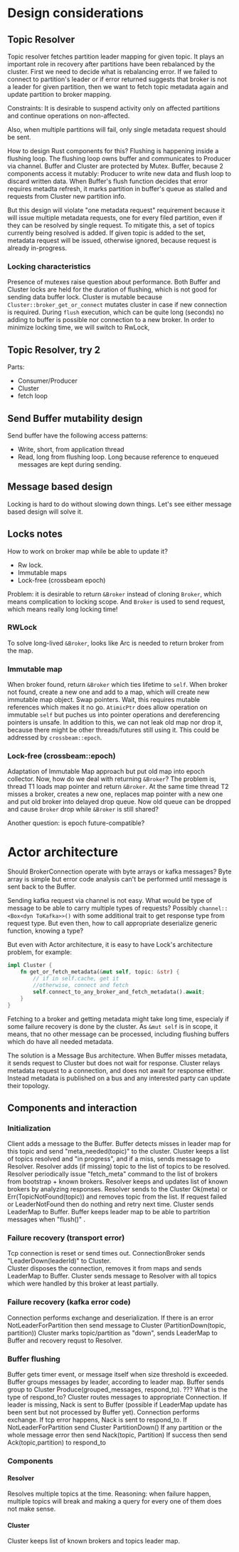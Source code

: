 # Design considerations

## Topic Resolver
Topic resolver fetches partition leader mapping for given topic.
It plays an important role in recovery after partitions have been rebalanced by the cluster.
First we need to decide what is rebalancing error. If we failed to connect to partition's leader or if error returned 
suggests that broker is not a leader for given partition, then we want to fetch topic metadata again and update 
partition to broker mapping.

Constraints: It is desirable to suspend activity only on affected partitions and continue operations on non-affected.

Also, when multiple partitions will fail, only single metadata request should be sent. 

How to design Rust components for this?
Flushing is happening inside a flushing loop. The flushing loop owns buffer and communicates to Producer via channel.
Buffer and Cluster are protected by Mutex. Buffer, because 2 components access it mutably: Producer to write new data
and flush loop to discard written data. 
When Buffer's flush function decides that error requires metadta refresh, it marks partition in buffer's queue as 
stalled and requests from Cluster new partition info.

But this design will violate "one metadata request" requirement because it will issue multiple metadata requests, one 
for every filed partition, even if they can be resolved by single request.
To mitigate this, a set of topics currently being resolved is added. If given topic is added to the set, metadata 
request will be issued, otherwise ignored, because request is already in-progress.

### Locking characteristics
Presence of mutexes raise question about performance.
Both Buffer and Cluster locks are held for the duration of flushing, which is not good for sending data buffer lock.
Cluster is mutable because `Cluster::broker_get_or_connect` mutates cluster in case if new connection is required.
During `flush` execution, which can be quite long (seconds) no adding to buffer is possible nor connection to a new 
broker. In order to minimize locking time, we will switch to RwLock,  


## Topic Resolver, try 2
Parts: 
* Consumer/Producer
* Cluster
* fetch loop


## Send Buffer mutability design
Send buffer have the following access patterns:
* Write, short, from application thread
* Read, long from flushing loop. Long because reference to enqueued messages are kept during sending. 

## Message based design
Locking is hard to do without slowing down things. Let's see either message based design will solve it.

## Locks notes
How to work on broker map while be able to update it?
* Rw lock.
* Immutable maps 
* Lock-free (crossbeam epoch)

Problem: it is desirable to return `&Broker` instead of cloning `Broker`, which means complication to locking scope. And
`Broker` is used to send request, which means really long locking time!

### RWLock
To solve long-lived `&Broker`, looks like Arc is needed to return broker from the map.

### Immutable map
When broker found, return `&Broker` which ties lifetime to `self`.
When broker not found, create a new one and add to a map, which will create new immutable map object. Swap pointers. Wait,
this requires mutable references which makes it no go. 
`AtimicPtr` does allow operation on immutable `self` but puches us into pointer operations and dereferencing pointers is 
unsafe. In addition to this, we can not leak old map nor drop it, because there might be other threads/futures still 
using it. This could be addressed by `crossbeam::epoch`.

### Lock-free (crossbeam::epoch)
Adaptation of Immutable Map approach but put old map into epoch collector. Now, how do we deal with returning `&Broker`?
The problem is, thread T1 loads map pointer and return `&Broker`. At the same time thread T2 misses a broker, creates a 
new one, replaces map pointer with a new one and put old broker into delayed drop queue. Now old queue can be dropped 
and cause `Broker` drop while `&Broker` is still shared?

Another question: is epoch future-compatible?

# Actor architecture
Should BrokerConnection operate with byte arrays or kafka messages? Byte array is simple but error code analysis can't 
be performed until message is sent back to the Buffer.

Sending kafka request via channel is not easy. What would be type of message to be able to carry multiple types of 
requests? Possibly `channel::<Box<dyn ToKafka>>()` with some additional trait to get response type from request type. But
even then, how to call appropriate deserialize generic function, knowing a type?

But even with Actor architecture, it is easy to have Lock's architecture problem, for example:
```rust
impl Cluster {
    fn get_or_fetch_metadata(&mut self, topic: &str) {
        // if in self.cache, get it
        //otherwise, connect and fetch
        self.connect_to_any_broker_and_fetch_metadata().await;
    }
}
```

Fetching to a broker and getting metadata might take long time, especialy if some failure recovery is done by the 
cluster. As `&mut self` is in scope, it means, that no other message can be processed, including flushing buffers which 
do have all needed metadata.

The solution is a Message Bus architecture. When Buffer misses metadata, it sends request to Cluster but does not wait
for response. Cluster relays metadata request to a connection, and does not await for response either. Instead metadata 
is published on a bus and any interested party can update their topology. 

## Components and interaction
### Initialization
Client adds a message to the Buffer.
Buffer detects misses in leader map for this topic and send "meta_needed(topic)" to the cluster.
Cluster keeps a list of topics resolved and "in progress", and if a miss, sends message to Resolver.
Resolver adds (if missing) topic to the list of topics to be resolved.
Resolver periodically issue "fetch_meta" command to the list of brokers from bootstrap + known brokers.
Resolver keeps and updates list of known brokers by analyzing responses.
Resolver sends to the Cluster Ok(meta) or Err(TopicNotFound(topic)) and removes topic from the list. If request failed
  or LeaderNotFound then do nothing and retry next time.
Cluster sends LeaderMap to Buffer.
Buffer keeps leader map to be able to partrition messages when "flush()" .

### Failure recovery (transport error)
Tcp connection is reset or send times out. ConnectionBroker sends "LeaderDown(leaderId)" to Cluster.  
Cluster disposes the connection, removes it from maps and sends LeaderMap to Buffer.
Cluster sends message to Resolver with all topics which were handled by this broker at least partially.

### Failure recovery (kafka error code)
Connection performs exchange and deserialization. If there is an error NotLeaderForPartition then send message to 
  Cluster (PartitionDown(topic, partition))
Cluster marks topic/partition as "down", sends LeaderMap to Buffer and recovery requst to Resolver. 

### Buffer flushing
Buffer gets timer event, or message itself when size threshold is exceeded.
Buffer groups messages by leader, according to leader map.
Buffer sends group to Cluster Produce(grouped_messages, respond_to).
  ??? What is the type of respond_to?
Cluster routes messages to appropriate Connection. If leader is missing, Nack is sent to Buffer (possible if LeaderMap 
  update has been sent but not processed by Buffer yet).
Connection performs exchange. 
    If tcp error happens, Nack is sent to respond_to.
    If NotLeaderForPartition send Cluster PartitionDown()
    If any partition or the whole message error then send Nack(topic, Partition)
    If success then send Ack(topic,partition) to respond_to
    
### Components
#### Resolver
Resolves multiple topics at the time. Reasoning: when failure happen, multiple topics will break and making a query for 
every one of them does not make sense.  

#### Cluster 
Cluster keeps list of known brokers and topics leader map.